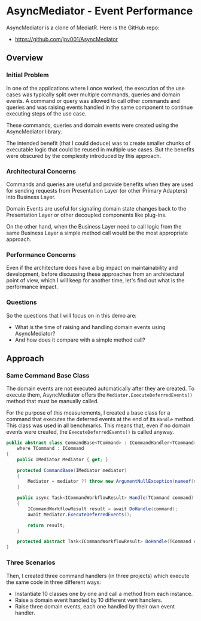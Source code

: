 # AsyncMediator - Event Performance

AsyncMediator is a clone of MediatR. Here is the GitHub repo:

- https://github.com/jpv001/AsyncMediator

## Overview

### Initial Problem

In one of the applications where I once worked, the execution of the use cases was typically split over multiple commands, queries and domain events. A command or query was allowed to call other commands and queries and was raising events handled in the same component to continue executing steps of the use case.

These  commands, queries and domain events were created using the AsyncMediator library.

The intended benefit (that I could deduce) was to create smaller chunks of executable logic that could be reused in multiple use cases. But the benefits were obscured by the complexity introduced by this approach.

### Architectural Concerns

Commands and queries are useful and provide benefits when they are used for sending requests from Presentation Layer (or other Primary Adapters) into Business Layer.

Domain Events are useful for signaling domain state changes back to the Presentation Layer or other decoupled components like plug-ins.

On the other hand, when the Business Layer need to call logic from the same Business Layer a simple method call would be the most appropriate approach.

### Performance Concerns

Even if the architecture does have a big impact on maintainability and development, before discussing these approaches from an architectural point of view, which I will keep for another time, let's find out what is the performance impact.

### Questions

So the questions that I will focus on in this demo are:

- What is the time of raising and handling domain events using AsyncMediator?
- And how does it compare with a simple method call?

## Approach

### Same Command Base Class

The domain events are not executed automatically after they are created. To execute them, AsyncMediator offers the `Mediator.ExecuteDeferredEvents()` method that must be manually called.

For the purpose of this measurements, I created a base class for a command that executes the deferred events at the end of its `Handle` method. This class was used in all benchmarks. This means that, even if no domain events were created, the `ExecuteDeferredEvents()` is called anyway.

```c#
public abstract class CommandBase<TCommand> : ICommandHandler<TCommand>
    where TCommand : ICommand
{
    public IMediator Mediator { get; }

    protected CommandBase(IMediator mediator)
    {
        Mediator = mediator ?? throw new ArgumentNullException(nameof(mediator));
    }

    public async Task<ICommandWorkflowResult> Handle(TCommand command)
    {
        ICommandWorkflowResult result = await DoHandle(command);
        await Mediator.ExecuteDeferredEvents();

        return result;
    }

    protected abstract Task<ICommandWorkflowResult> DoHandle(TCommand command);
}
```

### Three Scenarios

Then, I created three command handlers (in three projects) which execute the same code in three different ways:

- Instantiate 10 classes one by one and call a method from each instance.
- Raise a domain event handled by 10 different vent handlers.
- Raise three domain events, each one handled by their own event handler.

